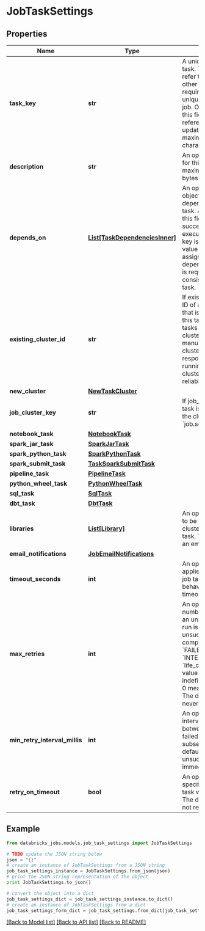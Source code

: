 # JobTaskSettings


## Properties
Name | Type | Description | Notes
------------ | ------------- | ------------- | -------------
**task_key** | **str** | A unique name for the task. This field is used to refer to this task from other tasks. This field is required and must be unique within its parent job. On Update or Reset, this field is used to reference the tasks to be updated or reset. The maximum length is 100 characters. | 
**description** | **str** | An optional description for this task. The maximum length is 4096 bytes. | [optional] 
**depends_on** | [**List[TaskDependenciesInner]**](TaskDependenciesInner.md) | An optional array of objects specifying the dependency graph of the task. All tasks specified in this field must complete successfully before executing this task. The key is &#x60;task_key&#x60;, and the value is the name assigned to the dependent task. This field is required when a job consists of more than one task. | [optional] 
**existing_cluster_id** | **str** | If existing_cluster_id, the ID of an existing cluster that is used for all runs of this task. When running tasks on an existing cluster, you may need to manually restart the cluster if it stops responding. We suggest running jobs on new clusters for greater reliability. | [optional] 
**new_cluster** | [**NewTaskCluster**](NewTaskCluster.md) |  | [optional] 
**job_cluster_key** | **str** | If job_cluster_key, this task is executed reusing the cluster specified in &#x60;job.settings.job_clusters&#x60;. | [optional] 
**notebook_task** | [**NotebookTask**](NotebookTask.md) |  | [optional] 
**spark_jar_task** | [**SparkJarTask**](SparkJarTask.md) |  | [optional] 
**spark_python_task** | [**SparkPythonTask**](SparkPythonTask.md) |  | [optional] 
**spark_submit_task** | [**TaskSparkSubmitTask**](TaskSparkSubmitTask.md) |  | [optional] 
**pipeline_task** | [**PipelineTask**](PipelineTask.md) |  | [optional] 
**python_wheel_task** | [**PythonWheelTask**](PythonWheelTask.md) |  | [optional] 
**sql_task** | [**SqlTask**](SqlTask.md) |  | [optional] 
**dbt_task** | [**DbtTask**](DbtTask.md) |  | [optional] 
**libraries** | [**List[Library]**](Library.md) | An optional list of libraries to be installed on the cluster that executes the task. The default value is an empty list. | [optional] 
**email_notifications** | [**JobEmailNotifications**](JobEmailNotifications.md) |  | [optional] 
**timeout_seconds** | **int** | An optional timeout applied to each run of this job task. The default behavior is to have no timeout. | [optional] 
**max_retries** | **int** | An optional maximum number of times to retry an unsuccessful run. A run is considered to be unsuccessful if it completes with the &#x60;FAILED&#x60; result_state or &#x60;INTERNAL_ERROR&#x60; &#x60;life_cycle_state&#x60;. The value -1 means to retry indefinitely and the value 0 means to never retry. The default behavior is to never retry. | [optional] 
**min_retry_interval_millis** | **int** | An optional minimal interval in milliseconds between the start of the failed run and the subsequent retry run. The default behavior is that unsuccessful runs are immediately retried. | [optional] 
**retry_on_timeout** | **bool** | An optional policy to specify whether to retry a task when it times out. The default behavior is to not retry on timeout. | [optional] 

## Example

```python
from databricks_jobs.models.job_task_settings import JobTaskSettings

# TODO update the JSON string below
json = "{}"
# create an instance of JobTaskSettings from a JSON string
job_task_settings_instance = JobTaskSettings.from_json(json)
# print the JSON string representation of the object
print JobTaskSettings.to_json()

# convert the object into a dict
job_task_settings_dict = job_task_settings_instance.to_dict()
# create an instance of JobTaskSettings from a dict
job_task_settings_form_dict = job_task_settings.from_dict(job_task_settings_dict)
```
[[Back to Model list]](../README.md#documentation-for-models) [[Back to API list]](../README.md#documentation-for-api-endpoints) [[Back to README]](../README.md)


